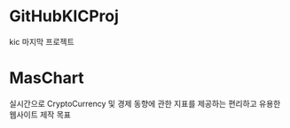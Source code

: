 # GitHubKICProj
kic 마지막 프로젝트
  
# MasChart 
실시간으로 CryptoCurrency 및 경제 동향에 관한 
지표를 제공하는 편리하고 유용한 웹사이트 제작 목표
 
